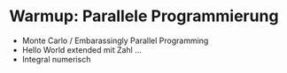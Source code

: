 # Warmup: Parallele Programmierung

- Monte Carlo / Embarassingly Parallel Programming
- Hello World extended mit Zahl ...
- Integral numerisch



